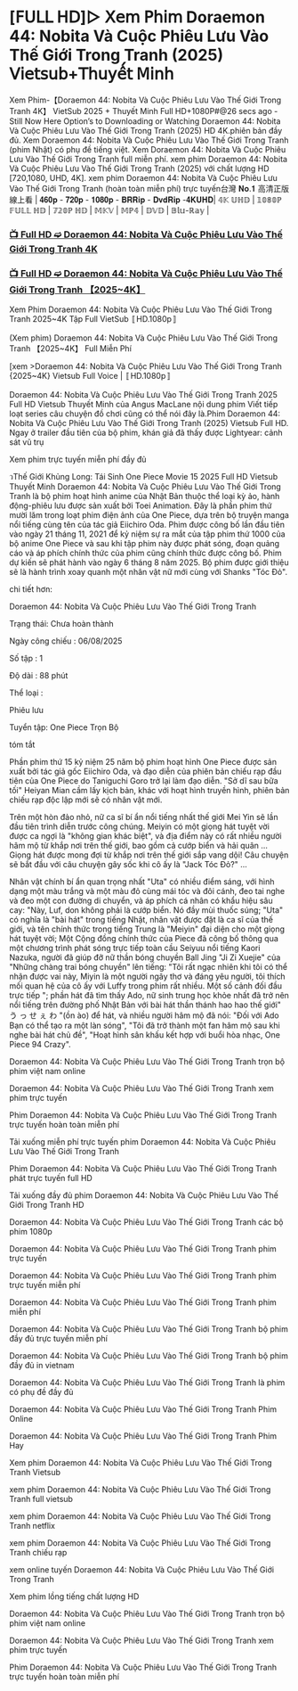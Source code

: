 # [𝖥𝖴𝖫𝖫 𝖧𝖣]▷ 𝖷𝖾𝗆 𝖯𝗁𝗂𝗆 Doraemon 44: Nobita Và Cuộc Phiêu Lưu Vào Thế Giới Trong Tranh (2025) 𝖵𝗂𝖾𝗍𝗌𝗎𝖻+𝖳𝗁𝗎𝗒𝖾̂́𝗍 𝖬𝗂𝗇𝗁


Xem Phim-【Doraemon 44: Nobita Và Cuộc Phiêu Lưu Vào Thế Giới Trong Tranh 4K】 VietSub 2025 + Thuyết Minh Full HD+1080P#@26 secs ago - Still Now Here Option’s to Downloading or Watching Doraemon 44: Nobita Và Cuộc Phiêu Lưu Vào Thế Giới Trong Tranh (2025) HD 4K.phiên bản đầy đủ. Xem Doraemon 44: Nobita Và Cuộc Phiêu Lưu Vào Thế Giới Trong Tranh (phim Nhật) có phụ đề tiếng việt. Xem Doraemon 44: Nobita Và Cuộc Phiêu Lưu Vào Thế Giới Trong Tranh full miễn phí. xem phim Doraemon 44: Nobita Và Cuộc Phiêu Lưu Vào Thế Giới Trong Tranh (2025) với chất lượng HD [720,1080, UHD, 4K]. xem phim Doraemon 44: Nobita Và Cuộc Phiêu Lưu Vào Thế Giới Trong Tranh (hoàn toàn miễn phí) trực tuyến台灣 𝐍𝐨.𝟏 高清正版線上看 | 𝟒𝟔𝟎𝐩 - 𝟕𝟐𝟎𝐩 - 𝟏𝟎𝟖𝟎𝐩 - 𝐁𝐑𝐑𝐢𝐩 - 𝐃𝐯𝐝𝐑𝐢𝐩 -𝟒𝐊𝐔𝐇𝐃| 𝟜𝕂 𝕌ℍ𝔻 | 𝟙𝟘𝟠𝟘ℙ 𝔽𝕌𝕃𝕃 ℍ𝔻 | 𝟟𝟚𝟘ℙ ℍ𝔻 | 𝕄𝕂𝕍 | 𝕄ℙ𝟜 | 𝔻𝕍𝔻 | 𝔹𝕝𝕦-ℝ𝕒𝕪 |

### [📺 Full HD ➫️ Doraemon 44: Nobita Và Cuộc Phiêu Lưu Vào Thế Giới Trong Tranh 4K](https://t.co/reEDHNLhq6)

### [📺 Full HD ➫️ Doraemon 44: Nobita Và Cuộc Phiêu Lưu Vào Thế Giới Trong Tranh 【2025~4K】](https://t.co/reEDHNLhq6)

Xem Phim Doraemon 44: Nobita Và Cuộc Phiêu Lưu Vào Thế Giới Trong Tranh 2025~4K Tập Full VietSub 〚HD.1080p〛

(Xem phim) Doraemon 44: Nobita Và Cuộc Phiêu Lưu Vào Thế Giới Trong Tranh 【2025~4K】 Full Miễn Phí

[xem >Doraemon 44: Nobita Và Cuộc Phiêu Lưu Vào Thế Giới Trong Tranh {2025~4K} Vietsub Full Voice | 〚HD.1080p〛

Doraemon 44: Nobita Và Cuộc Phiêu Lưu Vào Thế Giới Trong Tranh 2025 Full HD Vietsub Thuyết Minh của Angus MacLane nội dung phim Viết tiếp loạt series câu chuyện đồ chơi cũng có thể nói đây là.Phim Doraemon 44: Nobita Và Cuộc Phiêu Lưu Vào Thế Giới Trong Tranh (2025) Vietsub Full HD. Ngay ở trailer đầu tiên của bộ phim, khán giả đã thấy được Lightyear: cảnh sát vũ trụ

Xem phim trực tuyến miễn phí đầy đủ

วThế Giới Khủng Long: Tái Sinh One Piece Movie 15 2025 Full HD Vietsub Thuyết Minh Doraemon 44: Nobita Và Cuộc Phiêu Lưu Vào Thế Giới Trong Tranh là bộ phim hoạt hình anime của Nhật Bản thuộc thể loại kỳ ảo, hành động-phiêu lưu được sản xuất bởi Toei Animation. Đây là phần phim thứ mười lăm trong loạt phim điện ảnh của One Piece, dựa trên bộ truyện manga nổi tiếng cùng tên của tác giả Eiichiro Oda. Phim được công bố lần đầu tiên vào ngày 21 tháng 11, 2021 để kỷ niệm sự ra mắt của tập phim thứ 1000 của bộ anime One Piece và sau khi tập phim này được phát sóng, đoạn quảng cáo và áp phích chính thức của phim cũng chính thức được công bố. Phim dự kiến sẽ phát hành vào ngày 6 tháng 8 năm 2025. Bộ phim được giới thiệu sẽ là hành trình xoay quanh một nhân vật nữ mới cùng với Shanks "Tóc Đỏ".

chi tiết hơn:

Doraemon 44: Nobita Và Cuộc Phiêu Lưu Vào Thế Giới Trong Tranh

Trạng thái: Chưa hoàn thành

Ngày công chiếu : 06/08/2025

Số tập : 1

Độ dài : 88 phút

Thể loại :

Phiêu lưu

Tuyển tập: One Piece Trọn Bộ

tóm tắt

Phần phim thứ 15 kỷ niệm 25 năm bộ phim hoạt hình One Piece được sản xuất bởi tác giả gốc Eiichiro Oda, và đạo diễn của phiên bản chiếu rạp đầu tiên của One Piece do Taniguchi Goro trở lại làm đạo diễn. "Sở dĩ sau bữa tối" Heiyan Mian cầm lấy kịch bản, khác với hoạt hình truyền hình, phiên bản chiếu rạp độc lập mới sẽ có nhân vật mới.

Trên một hòn đảo nhỏ, nữ ca sĩ bí ẩn nổi tiếng nhất thế giới Mei Yin sẽ lần đầu tiên trình diễn trước công chúng. Meiyin có một giọng hát tuyệt vời được ca ngợi là "không gian khác biệt", và địa điểm này có rất nhiều người hâm mộ từ khắp nơi trên thế giới, bao gồm cả cướp biển và hải quân ... Giọng hát được mong đợi từ khắp nơi trên thế giới sắp vang dội! Câu chuyện sẽ bắt đầu với câu chuyện gây sốc khi cô ấy là "Jack Tóc Đỏ?" ...

Nhân vật chính bí ẩn quan trọng nhất "Uta" có nhiều điểm sáng, với hình dạng một màu trắng và một màu đỏ cùng mái tóc và đôi cánh, đeo tai nghe và đeo một con đường di chuyển, và áp phích cá nhân có khẩu hiệu sâu cay: "Này, Luf, don không phải là cướp biển. Nó đầy mùi thuốc súng; "Uta" có nghĩa là "bài hát" trong tiếng Nhật, nhân vật được đặt là ca sĩ của thế giới, và tên chính thức trong tiếng Trung là "Meiyin" đại diện cho một giọng hát tuyệt vời; Một Cộng đồng chính thức của Piece đã công bố thông qua một chương trình phát sóng trực tiếp toàn cầu Seiyuu nổi tiếng Kaori Nazuka, người đã giúp đỡ nữ thần bóng chuyền Ball Jing "Ji Zi Xuejie" của "Những chàng trai bóng chuyền" lên tiếng: "Tôi rất ngạc nhiên khi tôi có thể nhận được vai này, Miyin là một người ngây thơ và đáng yêu người, tôi thích mối quan hệ của cô ấy với Luffy trong phim rất nhiều. Một số cảnh đối đầu trực tiếp "; phần hát đã tìm thấy Ado, nữ sinh trung học khỏe nhất đã trở nên nổi tiếng trên đường phố Nhật Bản với bài hát thần thánh hao hao thế giới" う っ せ ぇ わ "(ồn ào) để hát, và nhiều người hâm mộ đã nói: "Đối với Ado Bạn có thể tạo ra một làn sóng", "Tôi đã trở thành một fan hâm mộ sau khi nghe bài hát chủ đề", "Hoạt hình sân khấu kết hợp với buổi hòa nhạc, One Piece 94 Crazy".

Doraemon 44: Nobita Và Cuộc Phiêu Lưu Vào Thế Giới Trong Tranh trọn bộ phim việt nam online

Doraemon 44: Nobita Và Cuộc Phiêu Lưu Vào Thế Giới Trong Tranh xem phim trực tuyến

Phim Doraemon 44: Nobita Và Cuộc Phiêu Lưu Vào Thế Giới Trong Tranh trực tuyến hoàn toàn miễn phí

Tải xuống miễn phí trực tuyến phim Doraemon 44: Nobita Và Cuộc Phiêu Lưu Vào Thế Giới Trong Tranh

Phim Doraemon 44: Nobita Và Cuộc Phiêu Lưu Vào Thế Giới Trong Tranh phát trực tuyến full HD

Tải xuống đầy đủ phim Doraemon 44: Nobita Và Cuộc Phiêu Lưu Vào Thế Giới Trong Tranh HD

Doraemon 44: Nobita Và Cuộc Phiêu Lưu Vào Thế Giới Trong Tranh các bộ phim 1080p

Doraemon 44: Nobita Và Cuộc Phiêu Lưu Vào Thế Giới Trong Tranh phim trực tuyến

Doraemon 44: Nobita Và Cuộc Phiêu Lưu Vào Thế Giới Trong Tranh phim trực tuyến miễn phí

Doraemon 44: Nobita Và Cuộc Phiêu Lưu Vào Thế Giới Trong Tranh phim miễn phí

Doraemon 44: Nobita Và Cuộc Phiêu Lưu Vào Thế Giới Trong Tranh bộ phim đầy đủ trực tuyến miễn phí

Doraemon 44: Nobita Và Cuộc Phiêu Lưu Vào Thế Giới Trong Tranh bộ phim đầy đủ in vietnam

Doraemon 44: Nobita Và Cuộc Phiêu Lưu Vào Thế Giới Trong Tranh là phim có phụ đề đầy đủ

Doraemon 44: Nobita Và Cuộc Phiêu Lưu Vào Thế Giới Trong Tranh Phim Online

Doraemon 44: Nobita Và Cuộc Phiêu Lưu Vào Thế Giới Trong Tranh Phim Hay

Xem phim Doraemon 44: Nobita Và Cuộc Phiêu Lưu Vào Thế Giới Trong Tranh Vietsub

xem phim Doraemon 44: Nobita Và Cuộc Phiêu Lưu Vào Thế Giới Trong Tranh full vietsub

xem phim Doraemon 44: Nobita Và Cuộc Phiêu Lưu Vào Thế Giới Trong Tranh netflix

xem phim Doraemon 44: Nobita Và Cuộc Phiêu Lưu Vào Thế Giới Trong Tranh chiếu rạp

xem online tuyến Doraemon 44: Nobita Và Cuộc Phiêu Lưu Vào Thế Giới Trong Tranh

Xem phim lồng tiếng chất lượng HD

Doraemon 44: Nobita Và Cuộc Phiêu Lưu Vào Thế Giới Trong Tranh trọn bộ phim việt nam online

Doraemon 44: Nobita Và Cuộc Phiêu Lưu Vào Thế Giới Trong Tranh xem phim trực tuyến

Phim Doraemon 44: Nobita Và Cuộc Phiêu Lưu Vào Thế Giới Trong Tranh trực tuyến hoàn toàn miễn phí
